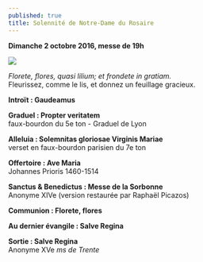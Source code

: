 ```yaml
---
published: true
title: Solennité de Notre-Dame du Rosaire
---
```

**Dimanche 2 octobre 2016, messe de 19h**

![]({{site.baseurl}}/images/Psautier%20de%20Li%C3%A8ge.jpg)


*Florete, flores, quasi lilium; et frondete in gratiam.*  
Fleurissez, comme le lis, et donnez un feuillage gracieux.

**Introït : Gaudeamus**

**Graduel : Propter veritatem**  
faux-bourdon du 5e ton - Graduel de Lyon

**Alleluia : Solemnitas gloriosae Virginis Mariae**  
verset en faux-bourdon parisien du 7e ton

**Offertoire : Ave Maria**  
Johannes Prioris 1460-1514

**Sanctus & Benedictus : Messe de la Sorbonne**  
Anonyme XIVe (version restaurée par Raphaël Picazos) 

**Communion : Florete, flores**

**Au dernier évangile : Salve Regina**

**Sortie : Salve Regina**  
Anonyme XVe *ms de Trente*
